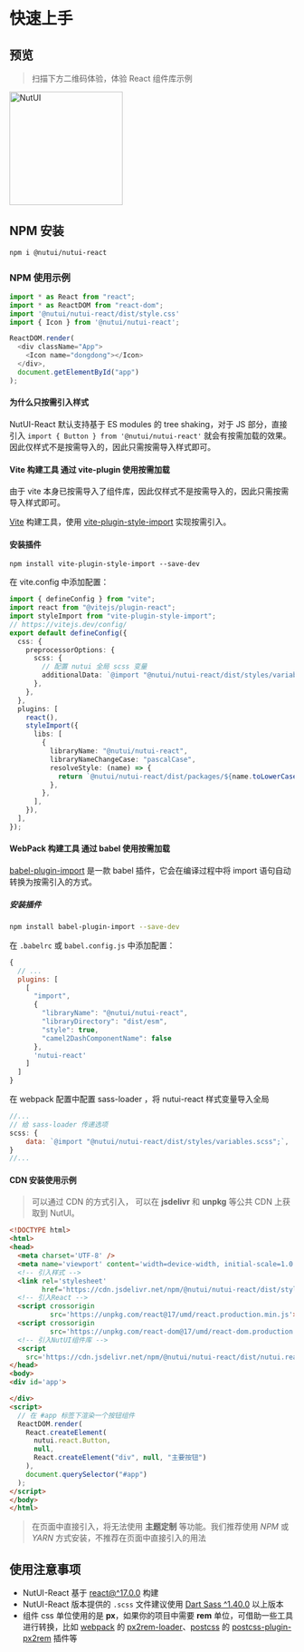 # 快速上手

## 预览

> 扫描下方二维码体验，体验 React 组件库示例

<img src="https://img12.360buyimg.com/imagetools/jfs/t1/202336/18/18586/7437/61b832ccE0b13d53d/18605da7232a5a0e.png" width="200" alt="NutUI">

## NPM 安装

```bash
npm i @nutui/nutui-react
```

### NPM 使用示例

```javascript
import * as React from "react";
import * as ReactDOM from "react-dom";
import '@nutui/nutui-react/dist/style.css'
import { Icon } from '@nutui/nutui-react';

ReactDOM.render(
  <div className="App">
    <Icon name="dongdong"></Icon>
  </div>,
  document.getElementById("app")
);

```

#### 为什么只按需引入样式

NutUI-React 默认支持基于 ES modules 的 tree shaking，对于 JS 部分，直接引入 `import { Button } from '@nutui/nutui-react'` 就会有按需加载的效果。因此仅样式不是按需导入的，因此只需按需导入样式即可。

#### Vite 构建工具 通过 vite-plugin 使用按需加载

由于 vite 本身已按需导入了组件库，因此仅样式不是按需导入的，因此只需按需导入样式即可。

[Vite](https://vitejs.dev/) 构建工具，使用 [vite-plugin-style-import](https://github.com/anncwb/vite-plugin-style-import) 实现按需引入。

#### 安装插件

`npm install vite-plugin-style-import --save-dev`

在 vite.config 中添加配置：

```typescript
import { defineConfig } from "vite";
import react from "@vitejs/plugin-react";
import styleImport from "vite-plugin-style-import";
// https://vitejs.dev/config/
export default defineConfig({
  css: {
    preprocessorOptions: {
      scss: {
        // 配置 nutui 全局 scss 变量
        additionalData: `@import "@nutui/nutui-react/dist/styles/variables.scss";`,
      },
    },
  },
  plugins: [
    react(),
    styleImport({
      libs: [
        {
          libraryName: "@nutui/nutui-react",
          libraryNameChangeCase: "pascalCase",
          resolveStyle: (name) => {
            return `@nutui/nutui-react/dist/packages/${name.toLowerCase()}/${name.toLowerCase()}.scss`;
          },
        },
      ],
    }),
  ],
});

```

#### WebPack 构建工具 通过 babel 使用按需加载

[babel-plugin-import](https://github.com/ant-design/babel-plugin-import) 是一款 babel 插件，它会在编译过程中将 import 语句自动转换为按需引入的方式。
##### 安装插件
``` bash
npm install babel-plugin-import --save-dev
```
在 `.babelrc` 或 `babel.config.js` 中添加配置：

``` javascript
{
  // ...
  plugins: [
    [
      "import",
      {
        "libraryName": "@nutui/nutui-react",
        "libraryDirectory": "dist/esm",
        "style": true,
        "camel2DashComponentName": false
      },
      'nutui-react'
    ]
  ]
}
```
在 webpack 配置中配置 sass-loader ，将 nutui-react 样式变量导入全局
```javascript
//...
// 给 sass-loader 传递选项
scss: {
    data: `@import "@nutui/nutui-react/dist/styles/variables.scss";`,
}
//...
```
#### CDN 安装使用示例

> 可以通过 CDN 的方式引入， 可以在 **jsdelivr** 和 **unpkg** 等公共 CDN 上获取到 NutUI。

```html
<!DOCTYPE html>
<html>
<head>
  <meta charset='UTF-8' />
  <meta name='viewport' content='width=device-width, initial-scale=1.0' />
  <!-- 引入样式 -->
  <link rel='stylesheet'
        href='https://cdn.jsdelivr.net/npm/@nutui/nutui-react/dist/style.css' />
  <!-- 引入React -->
  <script crossorigin
          src='https://unpkg.com/react@17/umd/react.production.min.js'></script>
  <script crossorigin
          src='https://unpkg.com/react-dom@17/umd/react-dom.production.min.js'></script>
  <!-- 引入NutUI组件库 -->
  <script
    src='https://cdn.jsdelivr.net/npm/@nutui/nutui-react/dist/nutui.react.umd.js'></script>
</head>
<body>
<div id='app'>

</div>
<script>
  // 在 #app 标签下渲染一个按钮组件
  ReactDOM.render(
    React.createElement(
      nutui.react.Button,
      null,
      React.createElement("div", null, "主要按钮")
    ),
    document.querySelector("#app")
  );
</script>
</body>
</html>
```

> 在页面中直接引入，将无法使用 **主题定制** 等功能。我们推荐使用 *NPM* 或 *YARN* 方式安装，不推荐在页面中直接引入的用法

## 使用注意事项
- NutUI-React 基于 [react@^17.0.0](https://www.npmjs.com/package/react) 构建
- NutUI-React 版本提供的 `.scss` 文件建议使用 [Dart Sass ^1.40.0](https://www.npmjs.com/package/sass) 以上版本
- 组件 css 单位使用的是 **px**，如果你的项目中需要 **rem**
  单位，可借助一些工具进行转换，比如 [webpack](https://www.webpackjs.com/)
  的 [px2rem-loader](https://www.npmjs.com/package/px2rem-loader)、[postcss](https://github.com/postcss/postcss)
  的 [postcss-plugin-px2rem](https://www.npmjs.com/package/postcss-plugin-px2rem)
  插件等

